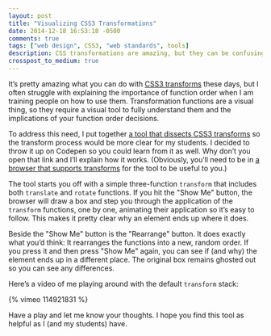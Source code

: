 ```yaml
---
layout: post
title: "Visualizing CSS3 Transformations"
date: 2014-12-18 16:53:18 -0500
comments: true
tags: ["web design", CSS3, "web standards", tools]
description: CSS transformations are amazing, but they can be confusing too. I put together a browser-based tool that should help you understand how the functions are applied and why it matters.
crosspost_to_medium: true
---
```


It’s pretty amazing what you can do with [CSS3 transforms](http://dev.w3.org/csswg/css-transforms) these days, but I often struggle with explaining the importance of function order when I am training people on how to use them. Transformation functions are a visual thing, so they require a visual tool to fully understand them and the implications of your function order decisions.

<!-- more -->

To address this need, I put together [a tool that dissects CSS3 transforms](http://codepen.io/aarongustafson/full/jEryLV/) so the transform process would be more clear for my students. I decided to throw it up on Codepen so you could learn from it as well. Why don’t you open that link and I’ll explain how it works. (Obviously, you’ll need to be in [a browser that supports transforms](http://caniuse.com/#feat=transforms2d) for the tool to be useful to you.)

The tool starts you off with a simple three-function `transform` that includes both `translate` and `rotate` functions. If you hit the "Show Me" button, the browser will draw a box and step you through the application of the `transform` functions, one by one, animating their application so it’s easy to follow. This makes it pretty clear why an element ends up where it does.

Beside the "Show Me" button is the "Rearrange" button. It does exactly what you’d think: It rearranges the functions into a new, random order. If you press it and then press "Show Me" again, you can see if (and why) the element ends up in a different place. The original box remains ghosted out so you can see any differences.

Here’s a video of me playing around with the default `transform` stack:

{% vimeo 114921831 %}

Have a play and let me know your thoughts. I hope you find this tool as helpful as I (and my students) have.
